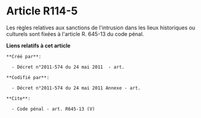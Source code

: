 # Article R114-5

Les règles relatives aux sanctions de l'intrusion dans les lieux historiques ou culturels sont fixées à l'article R. 645-13
du code pénal.

**Liens relatifs à cet article**

	**Créé par**:

	  - Décret n°2011-574 du 24 mai 2011  - art.

	**Codifié par**:

	  - Décret n°2011-574 du 24 mai 2011 Annexe - art.

	**Cite**:

	  - Code pénal - art. R645-13 (V)
